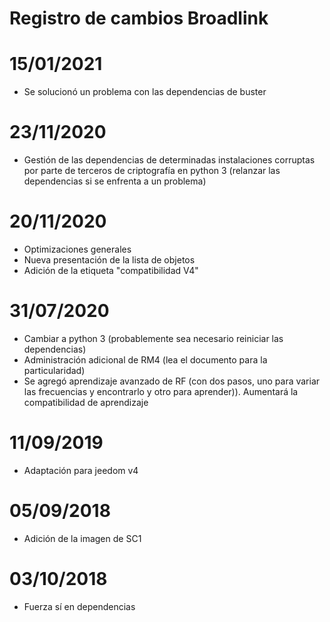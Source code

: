 # Registro de cambios Broadlink

# 15/01/2021

- Se solucionó un problema con las dependencias de buster

# 23/11/2020

- Gestión de las dependencias de determinadas instalaciones corruptas por parte de terceros de criptografía en python 3 (relanzar las dependencias si se enfrenta a un problema)

# 20/11/2020

- Optimizaciones generales
- Nueva presentación de la lista de objetos
- Adición de la etiqueta "compatibilidad V4"

# 31/07/2020

- Cambiar a python 3 (probablemente sea necesario reiniciar las dependencias)
- Administración adicional de RM4 (lea el documento para la particularidad)
- Se agregó aprendizaje avanzado de RF (con dos pasos, uno para variar las frecuencias y encontrarlo y otro para aprender)). Aumentará la compatibilidad de aprendizaje


# 11/09/2019

- Adaptación para jeedom v4

# 05/09/2018

- Adición de la imagen de SC1

# 03/10/2018

- Fuerza sí en dependencias
